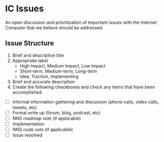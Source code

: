 # IC Issues

An open discussion and prioritization of important issues with the Internet Computer that we believe should be addressed.

## Issue Structure

1. Brief and descriptive title
2. Appropriate label
    * High Impact, Medium Impact, Low Impact
    * Short-term, Medium-term, Long-term
    * Idea, Traction, Implementing
4. Brief and accurate description
5. Create the following checkboxes and check any items that have been accomplished:
  - [ ] Informal information gathering and discussion (phone calls, video calls, tweets, etc)
  - [ ] Formal write up (forum, blog, podcast, etc)
  - [ ] NNS roadmap vote (if applicable)
  - [ ] Implementation
  - [ ] NNS code vote (if applicable)
  - [ ] Issue resolved
